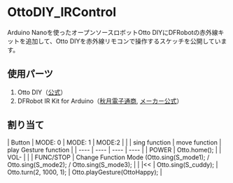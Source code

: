 # OttoDIY_IRControl
Arduino Nanoを使ったオープンソースロボットOtto DIYにDFRobotの赤外線キットを追加して、Otto DIYを赤外線リモコンで操作するスケッチを公開しています。
## 使用パーツ
1. Otto DIY（[公式](https://www.ottodiy.com/)）
2. DFRobot IR Kit for Arduino（[秋月電子通商](http://akizukidenshi.com/catalog/g/gM-07042/), [メーカー公式](https://wiki.dfrobot.com/IR_Kit_SKU_DFR0107_)）
## 割り当て
| Button | MODE: 0 | MODE: 1 | MODE:2 |
|  | sing function | move function | play Gesture function |
| ---- | ---- | ---- | ---- |
| POWER | Otto.home(); |
| VOL- |   | 
| FUNC/STOP | Change Function Mode (Otto.sing(S_mode1); / Otto.sing(S_mode2); / Otto.sing(S_mode3); |
| \|<< | Otto.sing(S_cuddy); | Otto.turn(2, 1000, 1); | Otto.playGesture(OttoHappy); |
